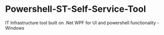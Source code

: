 # Powershell-ST-Self-Service-Tool
IT Infrastructure tool built on .Net WPF for UI and powershell functionality - Windows

